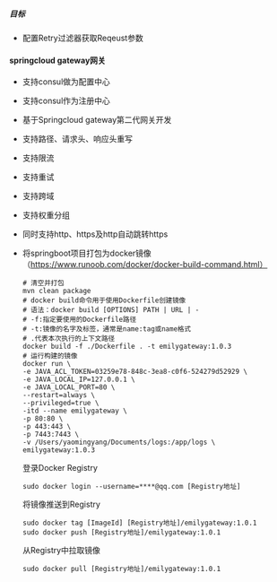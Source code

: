 ##### 目标

- 配置Retry过滤器获取Reqeust参数

#### springcloud gateway网关

- 支持consul做为配置中心

- 支持consul作为注册中心

- 基于Springcloud gateway第二代网关开发

- 支持路径、请求头、响应头重写

- 支持限流

- 支持重试

- 支持跨域

- 支持权重分组

- 同时支持http、https及http自动跳转https

- 将springboot项目打包为docker镜像（https://www.runoob.com/docker/docker-build-command.html）

  ```properties
  # 清空并打包
  mvn clean package
  # docker build命令用于使用Dockerfile创建镜像
  # 语法：docker build [OPTIONS] PATH | URL | -
  # -f:指定要使用的Dockerfile路径
  # -t:镜像的名字及标签，通常是name:tag或name格式
  # .代表本次执行的上下文路径
  docker build -f ./Dockerfile . -t emilygateway:1.0.3
  # 运行构建的镜像
  docker run \
  -e JAVA_ACL_TOKEN=03259e78-848c-3ea8-c0f6-524279d52929 \
  -e JAVA_LOCAL_IP=127.0.0.1 \
  -e JAVA_LOCAL_PORT=80 \
  --restart=always \
  --privileged=true \
  -itd --name emilygateway \
  -p 80:80 \
  -p 443:443 \
  -p 7443:7443 \
  -v /Users/yaomingyang/Documents/logs:/app/logs \
  emilygateway:1.0.3
  ```
  
  登录Docker Registry
  
  ```properties
  sudo docker login --username=****@qq.com [Registry地址]
  ```
  
  将镜像推送到Registry
  
  ```properties
  sudo docker tag [ImageId] [Registry地址]/emilygateway:1.0.1
  sudo docker push [Registry地址]/emilygateway:1.0.1
  ```
  
  从Registry中拉取镜像
  
  ```properties
  sudo docker pull [Registry地址]/emilygateway:1.0.1
  ```
  
  